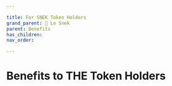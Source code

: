 ```yaml
---

title: For SNEK Token Holders
grand_parent: 🐍 Le Snek
parent: Benefits
has_children:
nav_order:

---
```



# Benefits to THE Token Holders


